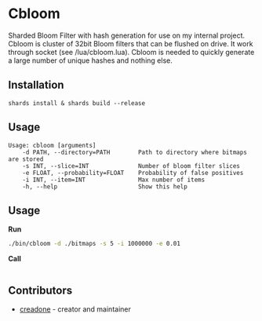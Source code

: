# Cbloom

Sharded Bloom Filter with hash generation for use on my internal project. Cbloom is cluster of 32bit Bloom filters that can be flushed on drive. It work through socket (see /lua/cbloom.lua). Cbloom is needed to quickly generate a large number of unique hashes and nothing else.

## Installation

`shards install & shards build --release`

## Usage

```
Usage: cbloom [arguments]
    -d PATH, --directory=PATH        Path to directory where bitmaps are stored
    -s INT, --slice=INT              Number of bloom filter slices
    -e FLOAT, --probability=FLOAT    Probability of false positives
    -i INT, --item=INT               Max number of items
    -h, --help                       Show this help
```

## Usage

**Run**
```sh
./bin/cbloom -d ./bitmaps -s 5 -i 1000000 -e 0.01
```

**Call**
```

```

## Contributors

- [creadone](https://github.com/creadone) - creator and maintainer
